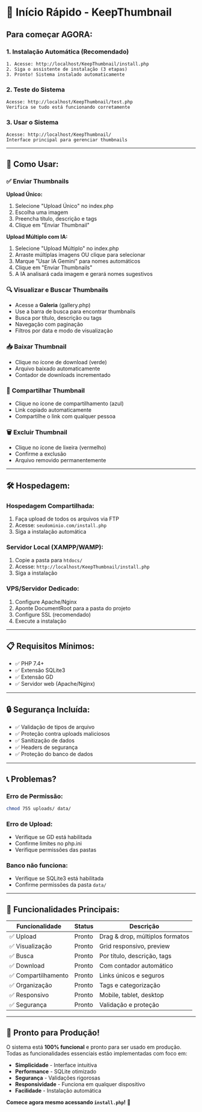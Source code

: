 # 🚀 Início Rápido - KeepThumbnail

## Para começar AGORA:

### 1. **Instalação Automática** (Recomendado)
```
1. Acesse: http://localhost/KeepThumbnail/install.php
2. Siga o assistente de instalação (3 etapas)
3. Pronto! Sistema instalado automaticamente
```

### 2. **Teste do Sistema**
```
Acesse: http://localhost/KeepThumbnail/test.php
Verifica se tudo está funcionando corretamente
```

### 3. **Usar o Sistema**
```
Acesse: http://localhost/KeepThumbnail/
Interface principal para gerenciar thumbnails
```

---

## 📱 Como Usar:

### ✅ **Enviar Thumbnails**

**Upload Único:**
1. Selecione "Upload Único" no index.php
2. Escolha uma imagem
3. Preencha título, descrição e tags
4. Clique em "Enviar Thumbnail"

**Upload Múltiplo com IA:**
1. Selecione "Upload Múltiplo" no index.php
2. Arraste múltiplas imagens OU clique para selecionar
3. Marque "Usar IA Gemini" para nomes automáticos
4. Clique em "Enviar Thumbnails"
5. A IA analisará cada imagem e gerará nomes sugestivos

### 🔍 **Visualizar e Buscar Thumbnails**
- Acesse a **Galeria** (gallery.php)
- Use a barra de busca para encontrar thumbnails
- Busca por título, descrição ou tags
- Navegação com paginação
- Filtros por data e modo de visualização

### 📥 **Baixar Thumbnail**
- Clique no ícone de download (verde)
- Arquivo baixado automaticamente
- Contador de downloads incrementado

### 🔗 **Compartilhar Thumbnail**
- Clique no ícone de compartilhamento (azul)
- Link copiado automaticamente
- Compartilhe o link com qualquer pessoa

### 🗑️ **Excluir Thumbnail**
- Clique no ícone de lixeira (vermelho)
- Confirme a exclusão
- Arquivo removido permanentemente

---

## 🛠️ **Hospedagem:**

### **Hospedagem Compartilhada:**
1. Faça upload de todos os arquivos via FTP
2. Acesse: `seudominio.com/install.php`
3. Siga a instalação automática

### **Servidor Local (XAMPP/WAMP):**
1. Copie a pasta para `htdocs/`
2. Acesse: `http://localhost/KeepThumbnail/install.php`
3. Siga a instalação

### **VPS/Servidor Dedicado:**
1. Configure Apache/Nginx
2. Aponte DocumentRoot para a pasta do projeto
3. Configure SSL (recomendado)
4. Execute a instalação

---

## 📋 **Requisitos Mínimos:**
- ✅ PHP 7.4+
- ✅ Extensão SQLite3
- ✅ Extensão GD
- ✅ Servidor web (Apache/Nginx)

---

## 🔒 **Segurança Incluída:**
- ✅ Validação de tipos de arquivo
- ✅ Proteção contra uploads maliciosos
- ✅ Sanitização de dados
- ✅ Headers de segurança
- ✅ Proteção do banco de dados

---

## 📞 **Problemas?**

### **Erro de Permissão:**
```bash
chmod 755 uploads/ data/
```

### **Erro de Upload:**
- Verifique se GD está habilitada
- Confirme limites no php.ini
- Verifique permissões das pastas

### **Banco não funciona:**
- Verifique se SQLite3 está habilitada
- Confirme permissões da pasta `data/`

---

## 🎯 **Funcionalidades Principais:**

| Funcionalidade | Status | Descrição |
|---|---|---|
| ✅ Upload | Pronto | Drag & drop, múltiplos formatos |
| ✅ Visualização | Pronto | Grid responsivo, preview |
| ✅ Busca | Pronto | Por título, descrição, tags |
| ✅ Download | Pronto | Com contador automático |
| ✅ Compartilhamento | Pronto | Links únicos e seguros |
| ✅ Organização | Pronto | Tags e categorização |
| ✅ Responsivo | Pronto | Mobile, tablet, desktop |
| ✅ Segurança | Pronto | Validação e proteção |

---

## 🚀 **Pronto para Produção!**

O sistema está **100% funcional** e pronto para ser usado em produção. Todas as funcionalidades essenciais estão implementadas com foco em:

- **Simplicidade** - Interface intuitiva
- **Performance** - SQLite otimizado
- **Segurança** - Validações rigorosas  
- **Responsividade** - Funciona em qualquer dispositivo
- **Facilidade** - Instalação automática

**Comece agora mesmo acessando `install.php`!** 🎉
